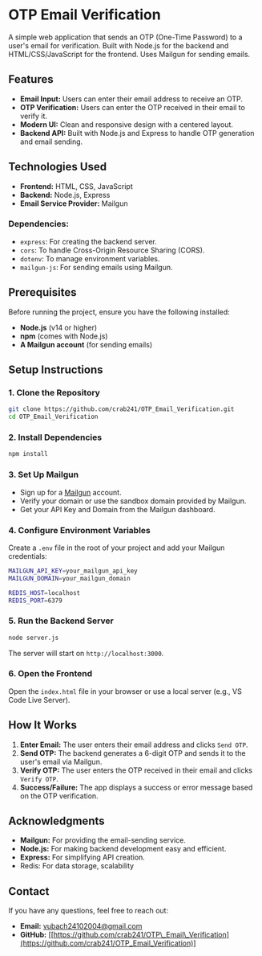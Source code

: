 # OTP Email Verification

A simple web application that sends an OTP (One-Time Password) to a user's email for verification. Built with Node.js for the backend and HTML/CSS/JavaScript for the frontend. Uses Mailgun for sending emails.

## Features

- **Email Input:** Users can enter their email address to receive an OTP.
- **OTP Verification:** Users can enter the OTP received in their email to verify it.
- **Modern UI:** Clean and responsive design with a centered layout.
- **Backend API:** Built with Node.js and Express to handle OTP generation and email sending.

## Technologies Used

- **Frontend:** HTML, CSS, JavaScript
- **Backend:** Node.js, Express
- **Email Service Provider:** Mailgun

### Dependencies:

- `express`: For creating the backend server.
- `cors`: To handle Cross-Origin Resource Sharing (CORS).
- `dotenv`: To manage environment variables.
- `mailgun-js`: For sending emails using Mailgun.

## Prerequisites

Before running the project, ensure you have the following installed:

- **Node.js** (v14 or higher)
- **npm** (comes with Node.js)
- **A Mailgun account** (for sending emails)

## Setup Instructions

### 1. Clone the Repository

```sh
git clone https://github.com/crab241/OTP_Email_Verification.git
cd OTP_Email_Verification
```

### 2. Install Dependencies

```sh
npm install
```

### 3. Set Up Mailgun

- Sign up for a [Mailgun](https://www.mailgun.com/) account.
- Verify your domain or use the sandbox domain provided by Mailgun.
- Get your API Key and Domain from the Mailgun dashboard.

### 4. Configure Environment Variables

Create a `.env` file in the root of your project and add your Mailgun credentials:

```sh
MAILGUN_API_KEY=your_mailgun_api_key
MAILGUN_DOMAIN=your_mailgun_domain

REDIS_HOST=localhost
REDIS_PORT=6379
```

### 5. Run the Backend Server

```sh
node server.js
```

The server will start on `http://localhost:3000`.

### 6. Open the Frontend

Open the `index.html` file in your browser or use a local server (e.g., VS Code Live Server).

## How It Works

1. **Enter Email:** The user enters their email address and clicks `Send OTP`.
2. **Send OTP:** The backend generates a 6-digit OTP and sends it to the user's email via Mailgun.
3. **Verify OTP:** The user enters the OTP received in their email and clicks `Verify OTP`.
4. **Success/Failure:** The app displays a success or error message based on the OTP verification.

## Acknowledgments

- **Mailgun:** For providing the email-sending service.
- **Node.js:** For making backend development easy and efficient.
- **Express:** For simplifying API creation.
- Redis: For data storage, scalability

## Contact

If you have any questions, feel free to reach out:

- **Email:** [vubach24102004@gmail.com](mailto\:vubach24102004@gmail.com)
- **GitHub:** [[https://github.com/crab241/OTP\_Email\_Verification](https://github.com/crab241/OTP_Email_Verification)]

